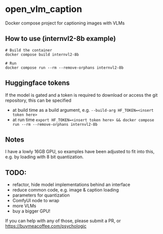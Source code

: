 # open_vlm_caption

Docker compose project for captioning images with VLMs

## How to use (internvl2-8b example)
```
# Build the container
docker compose build internvl2-8b

# Run 
docker compose run --rm --remove-orphans internvl2-8b
```

## Huggingface tokens
If the model is gated and a token is required to download or access the git repository, this can be specified
- at build time as a build argument, e.g. `--build-arg HF_TOKEN=<insert token here>`
- at run time `export HF_TOKEN=<insert token here> && docker compose run --rm --remove-orphans internvl2-8b`

## Notes
I have a lowly 16GB GPU, so examples have been adjusted to fit into this, e.g. by loading with 8 bit quantization.

## TODO:
- refactor, hide model implementations behind an interface
- reduce common code, e.g. image & caption loading
- parameters for quantization
- ComfyUI node to wrap
- more VLMs
- buy a bigger GPU!

If you can help with any of those, please submit a PR, or https://buymeacoffee.com/psychologic
